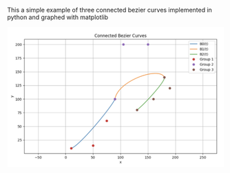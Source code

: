 This a simple example of three connected bezier curves implemented in python and graphed with matplotlib

![bezier graph](https://github.com/GrahamCHill/bezierCurve_Matplotlib/blob/main/bezier.png)
